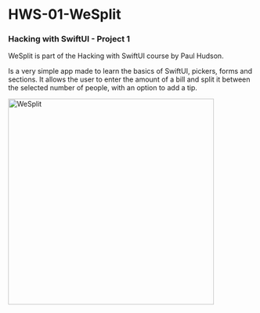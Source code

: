 # HWS-01-WeSplit

### Hacking with SwiftUI - Project 1

WeSplit is part of the Hacking with SwiftUI course by Paul Hudson.

Is a very simple app made to learn the basics of SwiftUI, pickers, forms and sections. It allows the user to enter the amount of a bill and split it between the selected number of people, with an option to add a tip.



<img width="420" alt="WeSplit" src="https://user-images.githubusercontent.com/23018419/127737419-eb20776b-c589-4d03-82d8-3cf3770c9f6e.png">
